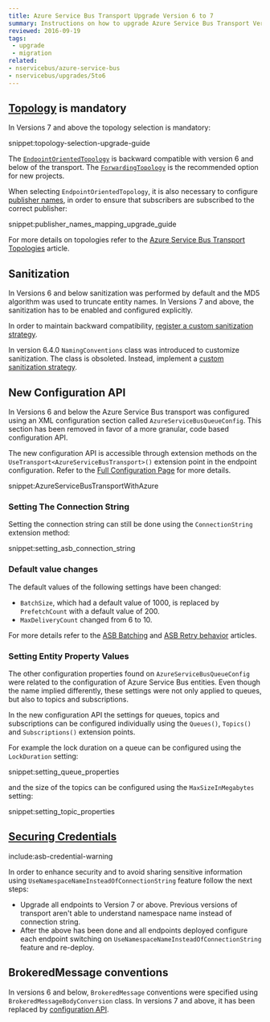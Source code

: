 ```yaml
---
title: Azure Service Bus Transport Upgrade Version 6 to 7
summary: Instructions on how to upgrade Azure Service Bus Transport Version 6 to 7.
reviewed: 2016-09-19
tags:
 - upgrade
 - migration
related:
- nservicebus/azure-service-bus
- nservicebus/upgrades/5to6
---
```



## [Topology](/nservicebus/azure-service-bus/topologies/) is mandatory

In Versions 7 and above the topology selection is mandatory:

snippet:topology-selection-upgrade-guide

The [`EndpointOrientedTopology`](/nservicebus/azure-service-bus/topologies/#version-7-and-above-endpoint-oriented-topology)  is backward compatible with version 6 and below of the transport. The [`ForwardingTopology`](/nservicebus/azure-service-bus/topologies/#version-7-and-above-forwarding-topology) is the recommended option for new projects.

When selecting `EndpointOrientedTopology`, it is also necessary to configure [publisher names](/nservicebus/azure-service-bus/publisher-names-configuration.md), in order to ensure that subscribers are subscribed to the correct publisher:

snippet:publisher_names_mapping_upgrade_guide

For more details on topologies refer to the [Azure Service Bus Transport Topologies](/nservicebus/azure-service-bus/topologies/) article.

## Sanitization

In Versions 6 and below sanitization was performed by default and the MD5 algorithm was used to truncate entity names. In Versions 7 and above, the sanitization has to be enabled and configured explicitly.

In order to maintain backward compatibility, [register a custom sanitization strategy](/nservicebus/azure-service-bus/sanitization.md#backward-compatibility-with-versions-6-and-below).

In version 6.4.0 `NamingConventions` class was introduced to customize sanitization. The class is obsoleted. Instead, implement a [custom sanitization strategy](/nservicebus/azure-service-bus/sanitization.md#version-7-and-above).


## New Configuration API

In Versions 6 and below the Azure Service Bus transport was configured using an XML configuration section called `AzureServiceBusQueueConfig`. This section has been removed in favor of a more granular, code based configuration API.

The new configuration API is accessible through extension methods on the `UseTransport<AzureServiceBusTransport>()` extension point in the endpoint configuration. Refer to the [Full Configuration Page](/nservicebus/azure-service-bus/configuration/full.md) for more details.

snippet:AzureServiceBusTransportWithAzure


### Setting The Connection String

Setting the connection string can still be done using the `ConnectionString` extension method:

snippet:setting_asb_connection_string


### Default value changes

The default values of the following settings have been changed:

 * `BatchSize`, which had a default value of 1000, is replaced by `PrefetchCount` with a default value of 200.
 * `MaxDeliveryCount` changed from 6 to 10.

For more details refer to the [ASB Batching](/nservicebus/azure-service-bus/batching.md) and [ASB Retry behavior](/nservicebus/azure-service-bus/retries.md) articles.


### Setting Entity Property Values

The other configuration properties found on `AzureServiceBusQueueConfig` were related to the configuration of Azure Service Bus entities. Even though the name implied differently, these settings were not only applied to queues, but also to topics and subscriptions.

In the new configuration API the settings for queues, topics and subscriptions can be configured individually using the `Queues()`, `Topics()` and `Subscriptions()` extension points.

For example the lock duration on a queue can be configured using the `LockDuration` setting:

snippet:setting_queue_properties

and the size of the topics can be configured using the `MaxSizeInMegabytes` setting:

snippet:setting_topic_properties


## [Securing Credentials](/nservicebus/azure-service-bus/securing-connection-strings.md)

include:asb-credential-warning

In order to enhance security and to avoid sharing sensitive information using `UseNamespaceNameInsteadOfConnectionString` feature follow the next steps:

 * Upgrade all endpoints to Version 7 or above. Previous versions of transport aren't able to understand namespace name instead of connection string.
 * After the above has been done and all endpoints deployed configure each endpoint switching on `UseNamespaceNameInsteadOfConnectionString` feature and re-deploy.


## BrokeredMessage conventions

In versions 6 and below, `BrokeredMessage` conventions were specified using `BrokeredMessageBodyConversion` class. In versions 7 and above, it has been replaced by [configuration API](/nservicebus/azure-service-bus/brokered-message-creation.md).